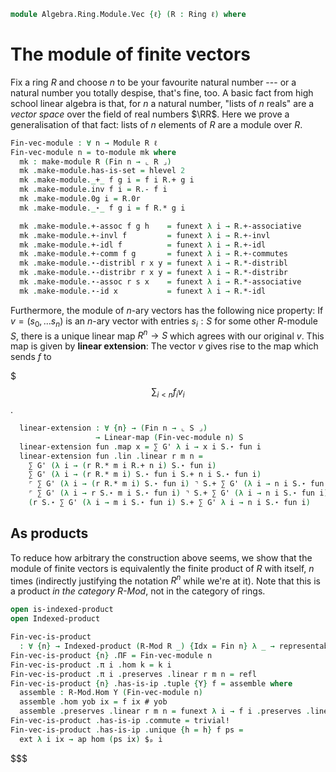 <!--
```agda
open import Algebra.Ring.Module
open import Algebra.Group.NAry
open import Algebra.Group.Ab
open import Algebra.Group
open import Algebra.Ring

open import Cat.Displayed.Univalence.Thin
open import Cat.Diagram.Product.Indexed
open import Cat.Prelude

open import Data.Fin.Base
```
-->

```agda
module Algebra.Ring.Module.Vec {ℓ} (R : Ring ℓ) where
```

<!--
```agda
private module R = Ring-on (R .snd)
open make-abelian-group
open Module-on
```
-->

# The module of finite vectors

Fix a ring $R$ and choose $n$ to be your favourite natural number --- or
a natural number you totally despise, that's fine, too. A basic fact
from high school linear algebra is that, for $n$ a natural number,
"lists of $n$ reals" are a _vector space_ over the field of real numbers
$\RR$. Here we prove a generalisation of that fact: lists of $n$
elements of $R$ are a module over $R$.

```agda
Fin-vec-module : ∀ n → Module R ℓ
Fin-vec-module n = to-module mk where
  mk : make-module R (Fin n → ⌞ R ⌟)
  mk .make-module.has-is-set = hlevel 2
  mk .make-module._+_ f g i = f i R.+ g i
  mk .make-module.inv f i = R.- f i
  mk .make-module.0g i = R.0r
  mk .make-module._⋆_ f g i = f R.* g i

  mk .make-module.+-assoc f g h    = funext λ i → R.+-associative
  mk .make-module.+-invl f         = funext λ i → R.+-invl
  mk .make-module.+-idl f          = funext λ i → R.+-idl
  mk .make-module.+-comm f g       = funext λ i → R.+-commutes
  mk .make-module.⋆-distribl r x y = funext λ i → R.*-distribl
  mk .make-module.⋆-distribr r x y = funext λ i → R.*-distribr
  mk .make-module.⋆-assoc r s x    = funext λ i → R.*-associative
  mk .make-module.⋆-id x           = funext λ i → R.*-idl
```

Furthermore, the module of $n$-ary vectors has the following nice
property: If $v = (s_0, ... s_n)$ is an $n$-ary vector with entries $s_i
: S$ for some other $R$-module $S$, there is a unique linear map $R^n
\to S$ which agrees with our original $v$.  This map is given by
**linear extension**: The vector $v$ gives rise to the map which sends
$f$ to

$$$
\sum_{i < n} f_iv_i
$$.

<!--
```agda
module _ {ℓ'} (S : Module R ℓ') where
  private
    module S = Module-on (S .snd)
    G' = Module-on→Group-on (S .snd)

  ∑-distr : ∀ {n} r (f : Fin n → ⌞ S ⌟)
          → r S.⋆ ∑ G' f
          ≡ ∑ G' λ i → r S.⋆ f i
  ∑-distr {n = zero} r f = S.⋆-idr
  ∑-distr {n = suc n} r f =
    r S.⋆ (f fzero S.+ ∑ G' (λ e → f (fsuc e)))            ≡⟨ S.⋆-distribl r (f fzero) _ ⟩
    (r S.⋆ f fzero) S.+ ⌜ r S.⋆ ∑ G' (λ e → f (fsuc e)) ⌝  ≡⟨ ap! (∑-distr {n} r (λ e → f (fsuc e))) ⟩
    (r S.⋆ f fzero) S.+ ∑ G' (λ i → r S.⋆ f (fsuc i))      ∎
```
-->

```agda
  linear-extension : ∀ {n} → (Fin n → ⌞ S ⌟)
                   → Linear-map (Fin-vec-module n) S
  linear-extension fun .map x = ∑ G' λ i → x i S.⋆ fun i
  linear-extension fun .lin .linear r m n =
    ∑ G' (λ i → (r R.* m i R.+ n i) S.⋆ fun i)                            ≡⟨ ap (∑ G') (funext λ i → S.⋆-distribr (r R.* m i) (n i) (fun i)) ⟩
    ∑ G' (λ i → (r R.* m i) S.⋆ fun i S.+ n i S.⋆ fun i)                  ≡⟨ ∑-split (Module-on→Abelian-group-on (S .snd)) (λ i → (r R.* m i) S.⋆ fun i) _ ⟩
    ⌜ ∑ G' (λ i → (r R.* m i) S.⋆ fun i) ⌝ S.+ ∑ G' (λ i → n i S.⋆ fun i) ≡⟨ ap! (ap (∑ G') (funext λ i → sym (S.⋆-assoc r (m i) _))) ⟩
    ⌜ ∑ G' (λ i → r S.⋆ m i S.⋆ fun i) ⌝ S.+ ∑ G' (λ i → n i S.⋆ fun i)   ≡˘⟨ ap¡ (∑-distr r λ i → m i S.⋆ fun i) ⟩
    (r S.⋆ ∑ G' (λ i → m i S.⋆ fun i) S.+ ∑ G' λ i → n i S.⋆ fun i)       ∎
```

## As products

To reduce how arbitrary the construction above seems, we show that the
module of finite vectors is equivalently the finite product of $R$ with
itself, $n$ times (indirectly justifying the notation $R^n$ while we're
at it). Note that this is a product _in the category $R$-Mod_, not in
the category of rings.

```agda
open is-indexed-product
open Indexed-product

Fin-vec-is-product
  : ∀ {n} → Indexed-product (R-Mod R _) {Idx = Fin n} λ _ → representable-module R
Fin-vec-is-product {n} .ΠF = Fin-vec-module n
Fin-vec-is-product .π i .hom k = k i
Fin-vec-is-product .π i .preserves .linear r m n = refl
Fin-vec-is-product {n} .has-is-ip .tuple {Y} f = assemble where
  assemble : R-Mod.Hom Y (Fin-vec-module n)
  assemble .hom yob ix = f ix # yob
  assemble .preserves .linear r m n = funext λ i → f i .preserves .linear _ _ _
Fin-vec-is-product .has-is-ip .commute = trivial!
Fin-vec-is-product .has-is-ip .unique {h = h} f ps =
  ext λ i ix → ap hom (ps ix) $ₚ i
```
$$$
